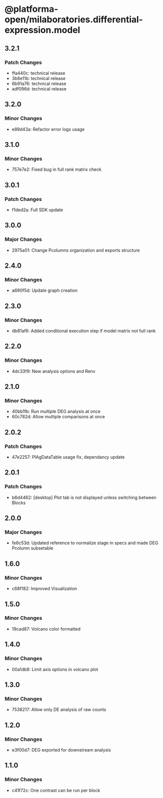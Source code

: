 # @platforma-open/milaboratories.differential-expression.model

## 3.2.1

### Patch Changes

- ffa440c: technical release
- 3b8e11b: technical release
- 6b91a76: technical release
- adf096d: technical release

## 3.2.0

### Minor Changes

- e89d43a: Refactor error logs usage

## 3.1.0

### Minor Changes

- 757e7e2: Fixed bug in full rank matrix check

## 3.0.1

### Patch Changes

- f1ded2a: Full SDK update

## 3.0.0

### Major Changes

- 2975a01: Change Pcolumns organization and exports structure

## 2.4.0

### Minor Changes

- a690f5d: Update graph creation

## 2.3.0

### Minor Changes

- db81af6: Added conditional execution step if model matrix not full rank

## 2.2.0

### Minor Changes

- 4dc33f9: New analysis options and Renv

## 2.1.0

### Minor Changes

- 40bb1fb: Run multiple DEG analysis at once
- 60c782d: Allow multiple comparisons at once

## 2.0.2

### Patch Changes

- 47e2257: PlAgDataTable usage fix, dependancy update

## 2.0.1

### Patch Changes

- b6d4462: [desktop] Plot tab is not displayed unless switching between Blocks

## 2.0.0

### Major Changes

- fe6c53d: Updated reference to normalize stage in specs and made DEG Pcolumn subsetable

## 1.6.0

### Minor Changes

- c68f182: Improved Visualization

## 1.5.0

### Minor Changes

- 19cad87: Volcano color formatted

## 1.4.0

### Minor Changes

- 00a1db8: Limit axis options in volcano plot

## 1.3.0

### Minor Changes

- 7538217: Allow only DE analysis of raw counts

## 1.2.0

### Minor Changes

- e3f00d7: DEG exported for downstream analysis

## 1.1.0

### Minor Changes

- c41f72c: One contrast can be run per block
